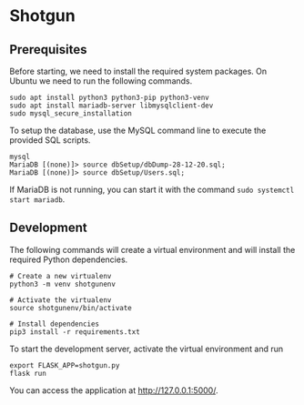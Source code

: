 # Shotgun

## Prerequisites

Before starting, we need to install the required system packages. On Ubuntu
we need to run the following commands.
```
sudo apt install python3 python3-pip python3-venv
sudo apt install mariadb-server libmysqlclient-dev
sudo mysql_secure_installation
```

To setup the database, use the MySQL command line to execute the provided SQL
scripts.
```
mysql
MariaDB [(none)]> source dbSetup/dbDump-28-12-20.sql;
MariaDB [(none)]> source dbSetup/Users.sql;
```

If MariaDB is not running, you can start it with the command
`sudo systemctl start mariadb`.

## Development

The following commands will create a virtual environment and will install the
required Python dependencies.
```
# Create a new virtualenv
python3 -m venv shotgunenv

# Activate the virtualenv
source shotgunenv/bin/activate

# Install dependencies
pip3 install -r requirements.txt
```

To start the development server, activate the virtual environment and run
```
export FLASK_APP=shotgun.py
flask run
```
You can access the application at http://127.0.0.1:5000/.
